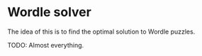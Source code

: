 # Wordle solver

The idea of this is to find the optimal solution to Wordle puzzles.

TODO: Almost everything.
